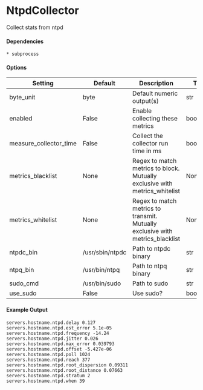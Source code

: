 <!--This file was generated from the python source
Please edit the source to make changes
-->
NtpdCollector
=====

Collect stats from ntpd

#### Dependencies

    * subprocess


#### Options

Setting | Default | Description | Type
--------|---------|-------------|-----
byte_unit | byte | Default numeric output(s) | str
enabled | False | Enable collecting these metrics | bool
measure_collector_time | False | Collect the collector run time in ms | bool
metrics_blacklist | None | Regex to match metrics to block. Mutually exclusive with metrics_whitelist | NoneType
metrics_whitelist | None | Regex to match metrics to transmit. Mutually exclusive with metrics_blacklist | NoneType
ntpdc_bin | /usr/sbin/ntpdc | Path to ntpdc binary | str
ntpq_bin | /usr/bin/ntpq | Path to ntpq binary | str
sudo_cmd | /usr/bin/sudo | Path to sudo | str
use_sudo | False | Use sudo? | bool

#### Example Output

```
servers.hostname.ntpd.delay 0.127
servers.hostname.ntpd.est_error 5.1e-05
servers.hostname.ntpd.frequency -14.24
servers.hostname.ntpd.jitter 0.026
servers.hostname.ntpd.max_error 0.039793
servers.hostname.ntpd.offset -5.427e-06
servers.hostname.ntpd.poll 1024
servers.hostname.ntpd.reach 377
servers.hostname.ntpd.root_dispersion 0.09311
servers.hostname.ntpd.root_distance 0.07663
servers.hostname.ntpd.stratum 2
servers.hostname.ntpd.when 39
```

